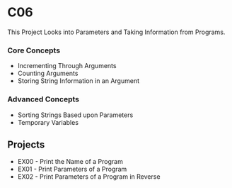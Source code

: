 # C06

This Project Looks into Parameters and Taking Information from Programs.

### Core Concepts 
- Incrementing Through Arguments
- Counting Arguments
- Storing String Information in an Argument

### Advanced Concepts
- Sorting Strings Based upon Parameters
- Temporary Variables

## Projects
- EX00 - Print the Name of a Program
- EX01 - Print Parameters of a Program
- EX02 - Print Parameters of a Program in Reverse
